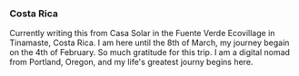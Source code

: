 ### Costa Rica 

Currently writing this from Casa Solar in the Fuente Verde Ecovillage in Tinamaste, Costa Rica. I am here until the 8th of March, my journey begain on the 4th of February. So much gratitude for this trip. I am a digital nomad from Portland, Oregon, and my life's greatest journy begins here.

